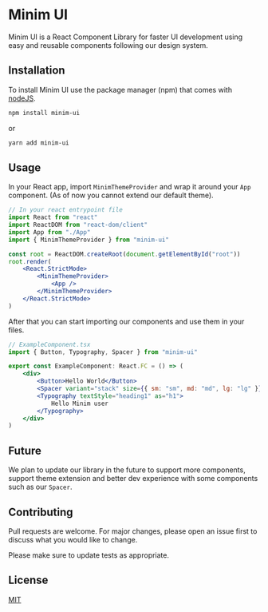 # Minim UI

Minim UI is a React Component Library for faster UI development using easy and reusable components following our design system.

## Installation

To install Minim UI use the package manager (npm) that comes with [nodeJS](https://nodejs.org/en/download/).

```bash
npm install minim-ui
```

or

```bash
yarn add minim-ui
```

## Usage

In your React app, import `MinimThemeProvider` and wrap it around your `App` component. (As of now you cannot extend our default theme).

```jsx
// In your react entrypoint file
import React from "react"
import ReactDOM from "react-dom/client"
import App from "./App"
import { MinimThemeProvider } from "minim-ui"

const root = ReactDOM.createRoot(document.getElementById("root"))
root.render(
	<React.StrictMode>
		<MinimThemeProvider>
			<App />
		</MinimThemeProvider>
	</React.StrictMode>
)
```

After that you can start importing our components and use them in your files.

```jsx
// ExampleComponent.tsx
import { Button, Typography, Spacer } from "minim-ui"

export const ExampleComponent: React.FC = () => (
	<div>
		<Button>Hello World</Button>
		<Spacer variant="stack" size={{ sm: "sm", md: "md", lg: "lg" }} />
		<Typography textStyle="heading1" as="h1">
			Hello Minim user
		</Typography>
	</div>
)
```

## Future

We plan to update our library in the future to support more components, support theme extension and better dev experience with some components such as our `Spacer`.

## Contributing

Pull requests are welcome. For major changes, please open an issue first to discuss what you would like to change.

Please make sure to update tests as appropriate.

## License

[MIT](https://choosealicense.com/licenses/mit/)
